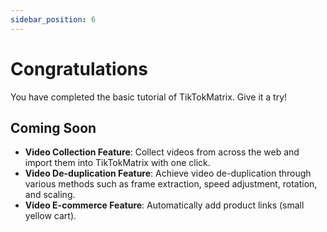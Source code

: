 ```yaml
---
sidebar_position: 6
---
```


# Congratulations

You have completed the basic tutorial of TikTokMatrix. Give it a try!

## Coming Soon

- **Video Collection Feature**: Collect videos from across the web and import them into TikTokMatrix with one click.
- **Video De-duplication Feature**: Achieve video de-duplication through various methods such as frame extraction, speed adjustment, rotation, and scaling.
- **Video E-commerce Feature**: Automatically add product links (small yellow cart).
